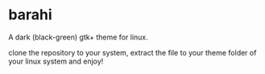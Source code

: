 # barahi
A dark (black-green) gtk+ theme for linux.

clone the repository to your system, extract the file to your theme folder of your linux system and enjoy!
